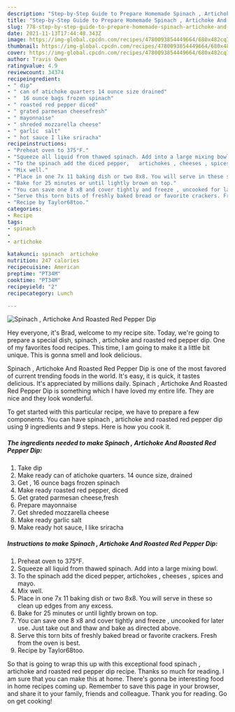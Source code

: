 ```yaml
---
description: "Step-by-Step Guide to Prepare Homemade Spinach , Artichoke And Roasted Red Pepper Dip"
title: "Step-by-Step Guide to Prepare Homemade Spinach , Artichoke And Roasted Red Pepper Dip"
slug: 778-step-by-step-guide-to-prepare-homemade-spinach-artichoke-and-roasted-red-pepper-dip
date: 2021-11-13T17:44:48.343Z
image: https://img-global.cpcdn.com/recipes/4780093854449664/680x482cq70/spinach-artichoke-and-roasted-red-pepper-dip-recipe-main-photo.jpg
thumbnail: https://img-global.cpcdn.com/recipes/4780093854449664/680x482cq70/spinach-artichoke-and-roasted-red-pepper-dip-recipe-main-photo.jpg
cover: https://img-global.cpcdn.com/recipes/4780093854449664/680x482cq70/spinach-artichoke-and-roasted-red-pepper-dip-recipe-main-photo.jpg
author: Travis Owen
ratingvalue: 4.9
reviewcount: 34374
recipeingredient:
- " dip"
- " can of atichoke quarters 14 ounce size drained"
- "  16 ounce bags frozen spinach"
- " roasted red pepper diced"
- " grated parmesan cheesefresh"
- " mayonnaise"
- " shreded mozzarella cheese"
- " garlic  salt"
- " hot sauce I like sriracha"
recipeinstructions:
- "Preheat oven to 375°F."
- "Squeeze all liquid from thawed spinach. Add into a large mixing bowl."
- "To the spinach add the diced pepper,   artichokes , cheeses , spices and mayo."
- "Mix well."
- "Place in one 7x 11 baking dish or two 8x8. You will serve in these so clean up edges from any excess."
- "Bake for 25 minutes or until lightly brown on top."
- "You can save one 8 x8 and cover tightly and freeze , uncooked for later use. Just take out and thaw and bake as directed above."
- "Serve this torn bits of freshly baked bread or favorite crackers. Fresh from the oven is best."
- "Recipe by Taylor68too."
categories:
- Recipe
tags:
- spinach
- 
- artichoke

katakunci: spinach  artichoke 
nutrition: 247 calories
recipecuisine: American
preptime: "PT34M"
cooktime: "PT34M"
recipeyield: "2"
recipecategory: Lunch

---
```



![Spinach , Artichoke And Roasted Red Pepper Dip](https://img-global.cpcdn.com/recipes/4780093854449664/680x482cq70/spinach-artichoke-and-roasted-red-pepper-dip-recipe-main-photo.jpg)

Hey everyone, it's Brad, welcome to my recipe site. Today, we're going to prepare a special dish, spinach , artichoke and roasted red pepper dip. One of my favorites food recipes. This time, I am going to make it a little bit unique. This is gonna smell and look delicious.



Spinach , Artichoke And Roasted Red Pepper Dip is one of the most favored of current trending foods in the world. It's easy, it is quick, it tastes delicious. It's appreciated by millions daily. Spinach , Artichoke And Roasted Red Pepper Dip is something which I have loved my entire life. They are nice and they look wonderful.


To get started with this particular recipe, we have to prepare a few components. You can have spinach , artichoke and roasted red pepper dip using 9 ingredients and 9 steps. Here is how you cook it.

<!--inarticleads1-->

##### The ingredients needed to make Spinach , Artichoke And Roasted Red Pepper Dip:

1. Take  dip
1. Make ready  can of atichoke quarters. 14 ounce size, drained
1. Get  , 16 ounce bags frozen spinach
1. Make ready  roasted red pepper, diced
1. Get  grated parmesan cheese,fresh
1. Prepare  mayonnaise
1. Get  shreded mozzarella cheese
1. Make ready  garlic  salt
1. Make ready  hot sauce, I like sriracha




<!--inarticleads2-->

##### Instructions to make Spinach , Artichoke And Roasted Red Pepper Dip:

1. Preheat oven to 375°F.
1. Squeeze all liquid from thawed spinach. Add into a large mixing bowl.
1. To the spinach add the diced pepper,   artichokes , cheeses , spices and mayo.
1. Mix well.
1. Place in one 7x 11 baking dish or two 8x8. You will serve in these so clean up edges from any excess.
1. Bake for 25 minutes or until lightly brown on top.
1. You can save one 8 x8 and cover tightly and freeze , uncooked for later use. Just take out and thaw and bake as directed above.
1. Serve this torn bits of freshly baked bread or favorite crackers. Fresh from the oven is best.
1. Recipe by Taylor68too.




So that is going to wrap this up with this exceptional food spinach , artichoke and roasted red pepper dip recipe. Thanks so much for reading. I am sure that you can make this at home. There's gonna be interesting food in home recipes coming up. Remember to save this page in your browser, and share it to your family, friends and colleague. Thank you for reading. Go on get cooking!
